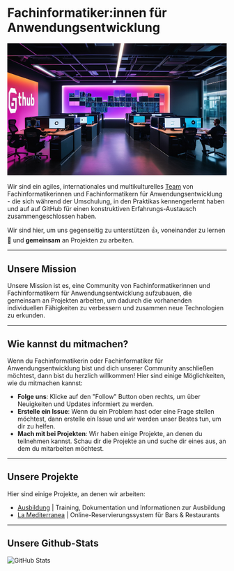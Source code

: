 # Fachinformatiker:innen für Anwendungsentwicklung

![Solution Architects](01-github.png)

Wir sind ein agiles, internationales und multikulturelles [Team](https://github.com/orgs/wearesolutionarchitects/people) von Fachinformatikerinnen und Fachinformatikern für Anwendungsentwicklung - die sich während der Umschulung, in den Praktikas kennengerlernt haben und auf auf GitHub für einen konstruktiven Erfahrungs-Austausch zusammengeschlossen haben.  

Wir sind hier, um uns gegenseitig zu unterstützen 👍, voneinander zu lernen 📖 und **gemeinsam** an Projekten zu arbeiten.

---

## Unsere Mission

Unsere Mission ist es, eine Community von Fachinformatikerinnen und Fachinformatikern für Anwendungsentwicklung aufzubauen, die gemeinsam an Projekten arbeiten, um dadurch die vorhanenden individuellen Fähigkeiten zu verbessern und zusammen neue Technologien zu erkunden.

---

## Wie kannst du mitmachen?

Wenn du Fachinformatikerin oder Fachinformatiker für Anwendungsentwicklung bist und dich unserer Community anschließen möchtest, dann bist du herzlich willkommen! Hier sind einige Möglichkeiten, wie du mitmachen kannst:

- **Folge uns**: Klicke auf den "Follow" Button oben rechts, um über Neuigkeiten und Updates informiert zu werden.
- **Erstelle ein Issue**: Wenn du ein Problem hast oder eine Frage stellen möchtest, dann erstelle ein Issue und wir werden unser Bestes tun, um dir zu helfen.
- **Mach mit bei Projekten**: Wir haben einige Projekte, an denen du teilnehmen kannst. Schau dir die Projekte an und suche dir eines aus, an dem du mitarbeiten möchtest.

---

## Unsere Projekte

Hier sind einige Projekte, an denen wir arbeiten:

- [Ausbildung](https://github.com/wearesolutionarchitects/ausbildung-public) | Training, Dokumentation und Informationen zur Ausbildung
- [La Mediterranea](https://la-mediterranea.eu) | Online-Reservierungssystem für Bars & Restaurants

---

## Unsere Github-Stats

![GitHub Stats](https://github-readme-stats.vercel.app/api?username=wearesolutionarchitects&show_icons=true&theme=radical&count_private=true&hide=prs,issues&hide_title=true)
